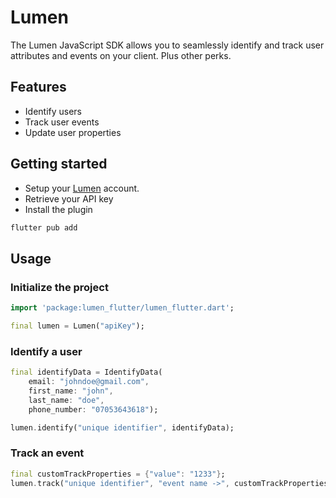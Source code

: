 # Lumen

The Lumen JavaScript SDK allows you to seamlessly identify and track user attributes and events on your client. Plus other perks.

## Features

- Identify users
- Track user events
- Update user properties

## Getting started

- Setup your [Lumen](https://uselumen.co) account.
- Retrieve your API key
- Install the plugin

```sh
flutter pub add
```

## Usage

<!--
TODO: Include short and useful examples for package users. Add longer examples
to `/example` folder. -->

### Initialize the project

```dart
import 'package:lumen_flutter/lumen_flutter.dart';

final lumen = Lumen("apiKey");
```

### Identify a user

```dart
final identifyData = IdentifyData(
    email: "johndoe@gmail.com",
    first_name: "john",
    last_name: "doe",
    phone_number: "07053643618");

lumen.identify("unique identifier", identifyData);
```

### Track an event

```dart
final customTrackProperties = {"value": "1233"};
lumen.track("unique identifier", "event name ->", customTrackProperties);
```

<!--
## Additional information

TODO: Tell users more about the package: where to find more information, how to
contribute to the package, how to file issues, what response they can expect
from the package authors, and more. -->
